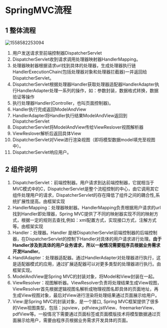 # SpringMVC流程

## 1 整体流程

![1558582253094](D:\学习笔记\LearnNotes\后端相关\Java\Spring\picture\1558582253094.png)

1. 用户发送请求至前端控制器DispatcherServlet
2. DispatcherServlet收到请求调用处理器映射器HandlerMapping。
3. 处理器映射器根据请求url找到具体的处理器，生成处理器执行链HandlerExecutionChain(包括处理器对象和处理器拦截器)一并返回给DispatcherServlet。
4. DispatcherServlet根据处理器Handler获取处理器适配器HandlerAdapter执行HandlerAdapter处理一系列的操作，如：参数封装，数据格式转换，数据验证等操作
5. 执行处理器Handler(Controller，也叫页面控制器)。
6. Handler执行完成返回ModelAndView
7. HandlerAdapter将Handler执行结果ModelAndView返回到DispatcherServlet
8. DispatcherServlet将ModelAndView传给ViewReslover视图解析器
9. ViewReslover解析后返回具体View
10. DispatcherServlet对View进行渲染视图（即将模型数据model填充至视图中）。
11. DispatcherServlet响应用户。

## 2 组件说明

1. DispatcherServlet：前端控制器。用户请求到达前端控制器，它就相当于MVC模式中的C，DispatcherServlet是整个流程控制的中心，由它调用其它组件处理用户的请求，DispatcherServlet的存在降低了组件之间的耦合性,系统扩展性提高。由框架实现
2. HandlerMapping：处理器映射器。HandlerMapping负责根据用户请求的url找到Handler即处理器，Spring MVC提供了不同的映射器实现不同的映射方式，根据一定的规则去查找,例如：xml配置方式，实现接口方式，注解方式等。由框架实现
3. Handler：处理器。Handler 是继DispatcherServlet前端控制器的后端控制器，在DispatcherServlet的控制下Handler对具体的用户请求进行处理。**由于Handler涉及到具体的用户业务请求，所以一般情况需要程序员根据业务需求开发Handler**。
4. HandlAdapter：处理器适配器。通过HandlerAdapter对处理器进行执行，这是适配器模式的应用，通过扩展适配器可以对更多类型的处理器进行执行。由框架实现。
5. ModelAndView是Spring MVC的封装对象，将Model和View封装在一起。
6. ViewResolver：视图解析器。ViewResolver负责将处理结果生成View视图，ViewResolver首先根据逻辑视图名解析成物理视图名即具体的页面地址，再生成View视图对象，最后对View进行渲染将处理结果通过页面展示给用户。
7. View:是Spring MVC的封装对象，是一个接口, Spring MVC框架提供了很多的View视图类型，包括：jspview，pdfview,jstlView、freemarkerView、pdfView等。一般情况下需要通过页面标签或页面模版技术将模型数据通过页面展示给用户，需要由程序员根据业务需求开发具体的页面。